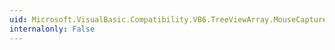 ```yaml
---
uid: Microsoft.VisualBasic.Compatibility.VB6.TreeViewArray.MouseCaptureChanged
internalonly: False
---
```

